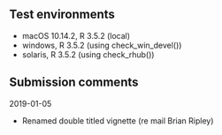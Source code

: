 ## Test environments

* macOS 10.14.2, R 3.5.2 (local)
* windows, R 3.5.2 (using check_win_devel())
* solaris, R 3.5.2 (using check_rhub())

## Submission comments

2019-01-05

* Renamed double titled vignette (re mail Brian Ripley) 
